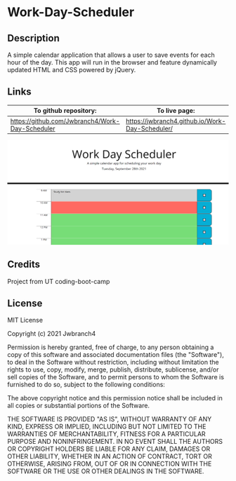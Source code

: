 # Work-Day-Scheduler

## Description

A simple calendar application that allows a user to save events for each hour of the day. This app will run in the browser and feature dynamically updated HTML and CSS powered by jQuery.

## Links

| To github repository:                           | To live page:                                   |
| ----------------------------------------------- | ----------------------------------------------- |
| https://github.com/Jwbranch4/Work-Day-Scheduler | https://jwbranch4.github.io/Work-Day-Scheduler/ |

![screenshot](./assets/images/work-day-scheduler.png)

## Credits

Project from UT coding-boot-camp

## License

MIT License

Copyright (c) 2021 Jwbranch4

Permission is hereby granted, free of charge, to any person obtaining a copy
of this software and associated documentation files (the "Software"), to deal
in the Software without restriction, including without limitation the rights
to use, copy, modify, merge, publish, distribute, sublicense, and/or sell
copies of the Software, and to permit persons to whom the Software is
furnished to do so, subject to the following conditions:

The above copyright notice and this permission notice shall be included in all
copies or substantial portions of the Software.

THE SOFTWARE IS PROVIDED "AS IS", WITHOUT WARRANTY OF ANY KIND, EXPRESS OR
IMPLIED, INCLUDING BUT NOT LIMITED TO THE WARRANTIES OF MERCHANTABILITY,
FITNESS FOR A PARTICULAR PURPOSE AND NONINFRINGEMENT. IN NO EVENT SHALL THE
AUTHORS OR COPYRIGHT HOLDERS BE LIABLE FOR ANY CLAIM, DAMAGES OR OTHER
LIABILITY, WHETHER IN AN ACTION OF CONTRACT, TORT OR OTHERWISE, ARISING FROM,
OUT OF OR IN CONNECTION WITH THE SOFTWARE OR THE USE OR OTHER DEALINGS IN THE
SOFTWARE.
